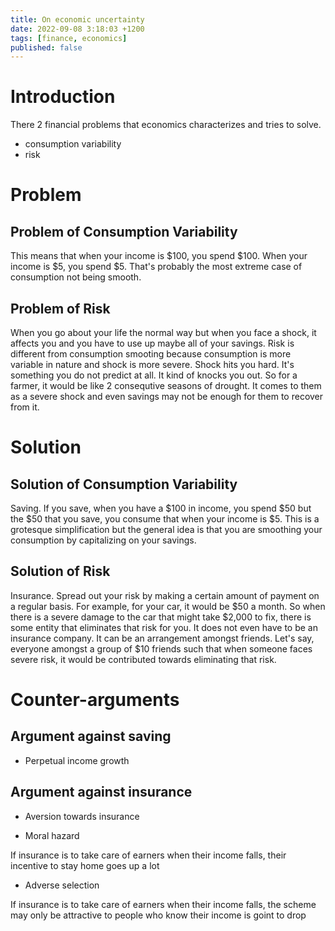 ```yaml
---
title: On economic uncertainty
date: 2022-09-08 3:18:03 +1200
tags: [finance, economics]
published: false
---
```


# Introduction

There 2 financial problems that economics characterizes and 
tries to solve. 

- consumption variability
- risk 

# Problem

## Problem of Consumption Variability

This means that when your income is $100, you spend $100. 
When your income is $5, you spend $5. 
That's probably the most extreme case of consumption not being smooth.

## Problem of Risk 

When you go about your life the normal way but when you face a shock, 
it affects you and you have to use up maybe all of your savings. 
Risk is different from consumption smooting because 
consumption is more variable in nature and shock is more severe. 
Shock hits you hard. It's something you do not predict at all. 
It kind of knocks you out. So for a farmer, 
it would be like 2 consequtive seasons of drought. It comes to them as a 
severe shock and even savings may not be enough for them to recover from it. 

# Solution

## Solution of Consumption Variability

Saving. If you save, when you have a $100 in income, you spend $50 but 
the $50 that you save, you consume that when your income is $5. 
This is a grotesque simplification but the general idea is that you are
smoothing your consumption by capitalizing on your savings. 

## Solution of Risk

Insurance. Spread out your risk by making a certain amount of payment 
on a regular basis. For example, for your car, it would be $50 a month. 
So when there is a severe damage to the car that might take $2,000 to fix, 
there is some entity that eliminates that risk for you. 
It does not even have to be an insurance company. It can be an arrangement
amongst friends. Let's say, everyone amongst a group of $10 friends such that
when someone faces severe risk, it would be contributed towards eliminating 
that risk. 

# Counter-arguments

## Argument against saving

- Perpetual income growth

## Argument against insurance

- Aversion towards insurance

- Moral hazard

If insurance is to take care of earners when their income falls, 
their incentive to stay home goes up a lot

- Adverse selection

If insurance is to take care of earners when their income falls, 
the scheme may only be attractive to people who know their income is goint to drop

